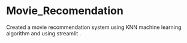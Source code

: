 # Movie_Recomendation
Created a movie recommendation system using KNN machine learning algorithm and using streamlit .
